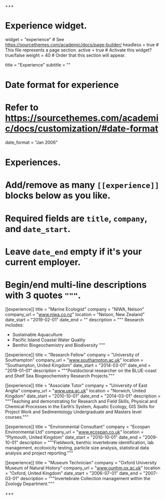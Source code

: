 +++
# Experience widget.
widget = "experience"  # See https://sourcethemes.com/academic/docs/page-builder/
headless = true  # This file represents a page section.
active = true  # Activate this widget? true/false
weight = 40  # Order that this section will appear.

title = "Experience"
subtitle = ""

# Date format for experience
#   Refer to https://sourcethemes.com/academic/docs/customization/#date-format
date_format = "Jan 2006"

# Experiences.
#   Add/remove as many `[[experience]]` blocks below as you like.
#   Required fields are `title`, `company`, and `date_start`.
#   Leave `date_end` empty if it's your current employer.
#   Begin/end multi-line descriptions with 3 quotes `"""`.
[[experience]]
  title = "Marine Ecologist"
  company = "NIWA, Nelson"
  company_url = "www.niwa.co.nz"
  location = "Nelson, New Zealand"
  date_start = "2019-02-01"
  date_end = ""
  description = """
  Research includes:
  
  * Sustainable Aquaculture
  * Pacific Island Coastal Water Quality
  * Benthic Biogeochemistry and Biodiversity
  """

[[experience]]
  title = "Research Fellow"
  company = "University of Southampton"
  company_url = "www.southampton.ac.uk"
  location = "Southampton, United Kingdom"
  date_start = "2014-03-01"
  date_end = "2019-01-01"
  description = """Postdoctoral researcher on the BLUE-coast and Shelf Sea Biogeochemistry Research Projects."""

[[experience]]
  title = "Associate Tutor"
  company = "University of East Anglia"
  company_url = "www.uea.ac.uk"
  location = "Norwich, United Kingdom"
  date_start = "2010-10-01"
  date_end = "2014-03-01"
  description = """Teaching and demonstrating for Research and Field Skills, Physical and Chemical Processes in the Earth’s System, Aquatic Ecology, GIS Skills for Project Work and Sedimentology Undergraduate and Masters level courses."""

[[experience]]
  title = "Environmental Consultant"
  company = "Ecospan Environmental Ltd"
  company_url = "www.ecospan.co.uk"
  location = "Plymouth, United Kingdom"
  date_start = "2010-10-01"
  date_end = "2009-10-01"
  description = """Fieldwork, benthic invertebrate identification, lab management, ecotoxicity testing, particle size analysis, statistical data analysis and project reporting."""

[[experience]]
  title = "Museum Technician"
  company = "Oxford University Museum of Natural History"
  company_url = "www.ounhm.ox.ac.uk"
  location = "Oxford, United Kingdom"
  date_start = "2006-07-01"
  date_end = "2007-03-01"
  description = """Invertebrate Collection management within the Zoology Department."""

+++
